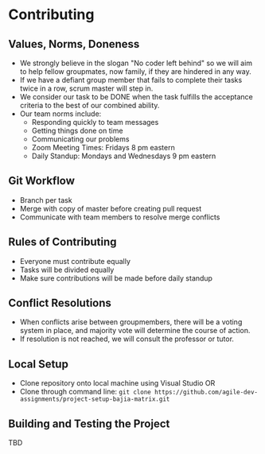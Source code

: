 # Contributing
## Values, Norms, Doneness
* We strongly believe in the slogan "No coder left behind" so we will aim to help fellow groupmates, now family, if they are hindered in any way.
* If we have a defiant group member that fails to complete their tasks twice in a row, scrum master will step in.
* We consider our task to be DONE when the task fulfills the acceptance criteria to the best of our combined ability. 
* Our team norms include:
  * Responding quickly to team messages
  * Getting things done on time
  * Communicating our problems
  * Zoom Meeting Times: Fridays 8 pm eastern
  * Daily Standup: Mondays and Wednesdays 9 pm eastern

## Git Workflow
* Branch per task 
* Merge with copy of master before creating pull request
* Communicate with team members to resolve merge conflicts

## Rules of Contributing
* Everyone must contribute equally
* Tasks will be divided equally
* Make sure contributions will be made before daily standup

## Conflict Resolutions
* When conflicts arise between groupmembers, there will be a voting system in place, and majority vote will determine the course of action.
* If resolution is not reached, we will consult the professor or tutor.

## Local Setup
* Clone repository onto local machine using Visual Studio OR
* Clone through command line: `git clone https://github.com/agile-dev-assignments/project-setup-bajia-matrix.git`

## Building and Testing the Project 
TBD


